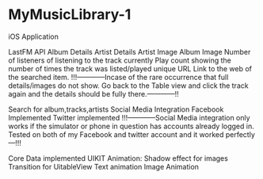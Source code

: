 # MyMusicLibrary-1

</p>iOS Application</p>
LastFM API
Album Details
Artist Details
Artist Image 
Album Image 
Number of listeners of listening to the track currently
Play count showing the number of times the track was listed/played 
unique URL Link to the web of the searched item. 
!!!————Incase of the rare occurrence that full details/images do not show. Go back to the Table view and click the track again and the details should be fully there.————!!

Search for album,tracks,artists
Social Media Integration
Facebook Implemented
Twitter implemented
!!!————Social Media integration only works if the simulator or phone in question has accounts already logged in. Tested on both of my Facebook and twitter account and it worked perfectly—!!!

Core Data implemented
UIKIT Animation:
Shadow effect for images
Transition for UitableView
Text animation
Image Animation
